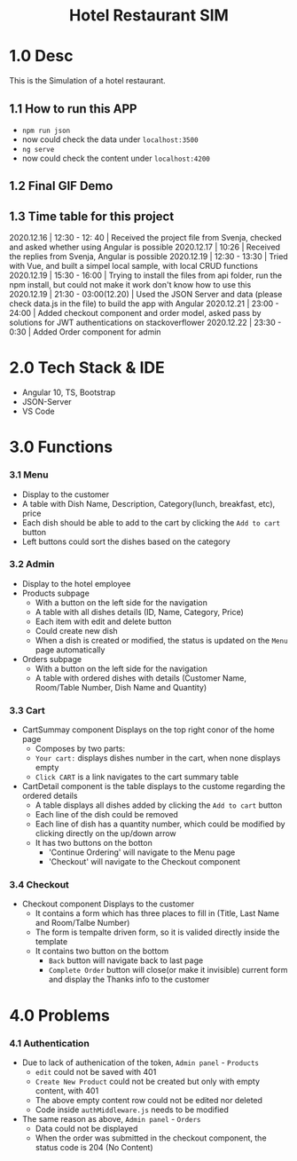 <h1 align="center">Hotel Restaurant SIM</h1>

# 1.0 Desc
This is the Simulation of a hotel restaurant.

## 1.1 How to run this APP
- `npm run json`
- now could check the data under `localhost:3500`
- `ng serve`
- now could check the content under `localhost:4200`

## 1.2 Final GIF Demo

## 1.3 Time table for this project
2020.12.16 | 12:30 - 12: 40 | Received the project file from Svenja, checked and asked whether using Angular is possible
2020.12.17 | 10:26 | Received the replies from Svenja, Angular is possible
2020.12.19 | 12:30 - 13:30 | Tried with Vue, and built a simpel local sample, with local CRUD functions
2020.12.19 | 15:30 - 16:00 | Trying to install the files from api folder, run the npm install, but could not make it work don't know how to use this
2020.12.19 | 21:30 - 03:00(12.20) | Used the JSON Server and data (please check data.js in the file) to build the app with Angular
2020.12.21 | 23:00 - 24:00 | Added checkout component and order model, asked pass by solutions for JWT authentications on stackoverflower
2020.12.22 | 23:30 - 0:30 | Added Order component for admin

# 2.0 Tech Stack & IDE
- Angular 10, TS, Bootstrap
- JSON-Server
- VS Code

# 3.0 Functions

### 3.1 Menu
- Display to the customer
- A table with Dish Name, Description, Category(lunch, breakfast, etc), price
- Each dish should be able to add to the cart by clicking the `Add to cart` button
- Left buttons could sort the dishes based on the category

### 3.2 Admin
- Display to the hotel employee
- Products subpage
  - With a button on the left side for the navigation
  - A table with all dishes details (ID, Name, Category, Price)
  - Each item with edit and delete button
  - Could create new dish
  - When a dish is created or modified, the status is updated on the `Menu` page automatically
- Orders subpage
  - With a button on the left side for the navigation
  - A table with ordered dishes with details (Customer Name, Room/Table Number, Dish Name and Quantity)

### 3.3 Cart
- CartSummay component Displays on the top right conor of the home page
  - Composes by two parts:
  - `Your cart:` displays dishes number in the cart, when none displays empty
  - `Click CART` is a link navigates to the cart summary table
- CartDetail component is the table displays to the custome regarding the ordered details
  - A table displays all dishes added by clicking the `Add to cart` button
  - Each line of the dish could be removed
  - Each line of dish has a quantity number, which could be modified by clicking directly on the up/down arrow
  - It has two buttons on the botton
    - 'Continue Ordering' will navigate to the Menu page
    - 'Checkout' will navigate to the Checkout component

### 3.4 Checkout
- Checkout component Displays to the customer
  - It contains a form which has three places to fill in (Title, Last Name and Room/Talbe Number)
  - The form is tempalte driven form, so it is valided directly inside the template
  - It contains two button on the bottom
    - `Back` button will navigate back to last page
    - `Complete Order` button will close(or make it invisible) current form and display the Thanks info to the customer

# 4.0 Problems

### 4.1 Authentication
- Due to lack of authenication of the token,  `Admin panel` - `Products`
  - `edit` could not be saved  with 401
  - `Create New Product` could not be created but only with empty content, with 401
  - The above empty content row could not be edited nor deleted
  - Code inside `authMiddleware.js` needs to be modified
- The same reason as above, `Admin panel` - `Orders`
  - Data could not be displayed
  - When the order was submitted in the checkout component, the status code is 204 (No Content)
